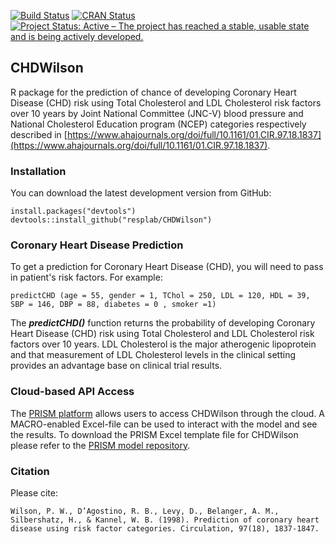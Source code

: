 [![Build Status](https://travis-ci.org/resplab/CHDWilson.svg?branch=master)](https://travis-ci.org/resplab/CHDWilson)
[![CRAN Status](https://www.r-pkg.org/badges/version/CHDWilson)](https://cran.r-project.org/web/packages/CHDWilson/index.html)
[![Project Status: Active – The project has reached a stable, usable state and is being actively developed.](https://www.repostatus.org/badges/latest/active.svg)](https://www.repostatus.org/#active)

## CHDWilson

R package for the prediction of chance of developing Coronary Heart Disease (CHD) risk using Total Cholesterol and LDL Cholesterol risk factors over 10 years by Joint National Committee (JNC-V) blood pressure and National Cholesterol Education program (NCEP) categories respectively described in [https://www.ahajournals.org/doi/full/10.1161/01.CIR.97.18.1837](https://www.ahajournals.org/doi/full/10.1161/01.CIR.97.18.1837). 


### Installation

You can download the latest development version from GitHub:

```
install.packages("devtools")
devtools::install_github("resplab/CHDWilson")
```


### Coronary Heart Disease Prediction

To get a prediction for Coronary Heart Disease (CHD), you will need to pass in patient's risk factors. For example: 

```
predictCHD (age = 55, gender = 1, TChol = 250, LDL = 120, HDL = 39, SBP = 146, DBP = 88, diabetes = 0 , smoker =1)
```

The ***predictCHD()*** function returns the probability of developing Coronary Heart Disease (CHD) risk using Total Cholesterol and LDL Cholesterol risk factors over 10 years. LDL Cholesterol is the major atherogenic lipoprotein and that measurement of LDL Cholesterol levels in the clinical setting provides an advantage base on clinical trial results.

### Cloud-based API Access
The [PRISM platform](http://prism.resp.core.ubc.ca) allows users to access CHDWilson through the cloud. A MACRO-enabled Excel-file can be used to interact with the model and see the results. To download the PRISM Excel template file for CHDWilson please refer to the [PRISM model repository](http://resp.core.ubc.ca/ipress/prism).


### Citation

Please cite: 

```
Wilson, P. W., D’Agostino, R. B., Levy, D., Belanger, A. M., Silbershatz, H., & Kannel, W. B. (1998). Prediction of coronary heart disease using risk factor categories. Circulation, 97(18), 1837-1847.
```
